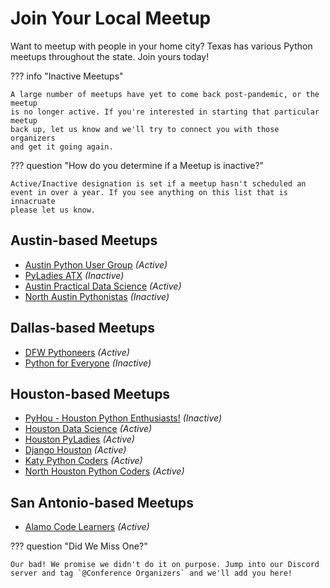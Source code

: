 # Join Your Local Meetup

Want to meetup with people in your home city? Texas has various Python meetups
throughout the state. Join yours today!

??? info "Inactive Meetups"

    A large number of meetups have yet to come back post-pandemic, or the meetup
    is no longer active. If you're interested in starting that particular meetup
    back up, let us know and we'll try to connect you with those organizers
    and get it going again. 

??? question "How do you determine if a Meetup is inactive?"

    Active/Inactive designation is set if a meetup hasn't scheduled an
    event in over a year. If you see anything on this list that is innacruate
    please let us know.

## Austin-based Meetups

* [Austin Python User Group](https://www.meetup.com/austinpython/) _(Active)_
* [PyLadies ATX](https://www.meetup.com/pyladies-atx/) _(Inactive)_
* [Austin Practical Data Science](https://www.meetup.com/austin-practical-data-science/) _(Active)_
* [North Austin Pythonistas](https://www.meetup.com/north-austin-pythonistas/) _(Inactive)_

## Dallas-based Meetups

* [DFW Pythoneers](https://www.meetup.com/dfwpython/) _(Active)_
* [Python for Everyone](https://www.meetup.com/python4e/) _(Inactive)_

## Houston-based Meetups

* [PyHou - Houston Python Enthusiasts!](https://www.meetup.com/python-14/) _(Inactive)_
* [Houston Data Science](https://www.meetup.com/houston-data-science/) _(Active)_
* [Houston PyLadies](https://www.meetup.com/houston_pyladies/) _(Active)_
* [Django Houston](https://www.meetup.com/django-houston/) _(Active)_
* [Katy Python Coders](https://www.meetup.com/katy-python-coders/) _(Active)_
* [North Houston Python Coders](https://www.meetup.com/north-houston-python-coders/) _(Active)_

## San Antonio-based Meetups

* [Alamo Code Learners](https://www.meetup.com/alamo-code-learners/) _(Active)_

??? question "Did We Miss One?"

    Our bad! We promise we didn't do it on purpose. Jump into our Discord server and tag `@Conference Organizers` and we'll add you here!